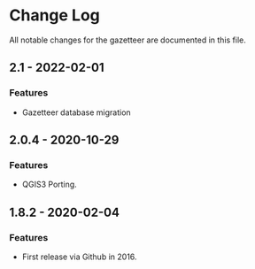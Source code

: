 # Change Log

All notable changes for the gazetteer are documented in this file.

## 2.1 - 2022-02-01
### Features
- Gazetteer database migration 

## 2.0.4 - 2020-10-29
### Features
- QGIS3 Porting.

## 1.8.2 - 2020-02-04
### Features
- First release via Github in 2016.
